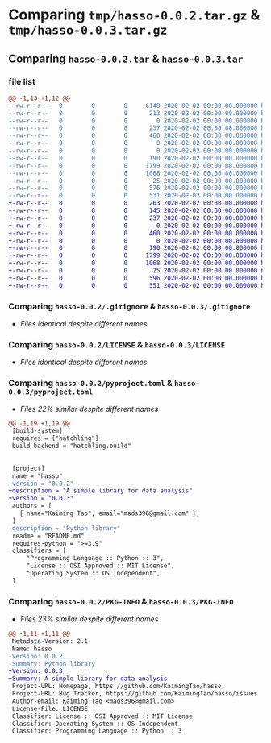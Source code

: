 # Comparing `tmp/hasso-0.0.2.tar.gz` & `tmp/hasso-0.0.3.tar.gz`

## Comparing `hasso-0.0.2.tar` & `hasso-0.0.3.tar`

### file list

```diff
@@ -1,13 +1,12 @@
--rw-r--r--   0        0        0     6148 2020-02-02 00:00:00.000000 hasso-0.0.2/.DS_Store
--rw-r--r--   0        0        0      213 2020-02-02 00:00:00.000000 hasso-0.0.2/Makefile
--rw-r--r--   0        0        0        0 2020-02-02 00:00:00.000000 hasso-0.0.2/requirements.txt
--rw-r--r--   0        0        0      237 2020-02-02 00:00:00.000000 hasso-0.0.2/src/__init__.py
--rw-r--r--   0        0        0      460 2020-02-02 00:00:00.000000 hasso-0.0.2/src/file_format/csv_format.py
--rw-r--r--   0        0        0        0 2020-02-02 00:00:00.000000 hasso-0.0.2/src/file_format/tsv_format.py
--rw-r--r--   0        0        0        0 2020-02-02 00:00:00.000000 hasso-0.0.2/src/table/__init__.py
--rw-r--r--   0        0        0      190 2020-02-02 00:00:00.000000 hasso-0.0.2/src/table/table.py
--rw-r--r--   0        0        0     1799 2020-02-02 00:00:00.000000 hasso-0.0.2/.gitignore
--rw-r--r--   0        0        0     1068 2020-02-02 00:00:00.000000 hasso-0.0.2/LICENSE
--rw-r--r--   0        0        0       25 2020-02-02 00:00:00.000000 hasso-0.0.2/README.md
--rw-r--r--   0        0        0      576 2020-02-02 00:00:00.000000 hasso-0.0.2/pyproject.toml
--rw-r--r--   0        0        0      531 2020-02-02 00:00:00.000000 hasso-0.0.2/PKG-INFO
+-rw-r--r--   0        0        0      263 2020-02-02 00:00:00.000000 hasso-0.0.3/Makefile
+-rw-r--r--   0        0        0      145 2020-02-02 00:00:00.000000 hasso-0.0.3/requirements.txt
+-rw-r--r--   0        0        0      237 2020-02-02 00:00:00.000000 hasso-0.0.3/src/hasso/__init__.py
+-rw-r--r--   0        0        0        0 2020-02-02 00:00:00.000000 hasso-0.0.3/src/hasso/file_format/__init__.py
+-rw-r--r--   0        0        0      460 2020-02-02 00:00:00.000000 hasso-0.0.3/src/hasso/file_format/csv_format.py
+-rw-r--r--   0        0        0        0 2020-02-02 00:00:00.000000 hasso-0.0.3/src/hasso/table/__init__.py
+-rw-r--r--   0        0        0      190 2020-02-02 00:00:00.000000 hasso-0.0.3/src/hasso/table/table.py
+-rw-r--r--   0        0        0     1799 2020-02-02 00:00:00.000000 hasso-0.0.3/.gitignore
+-rw-r--r--   0        0        0     1068 2020-02-02 00:00:00.000000 hasso-0.0.3/LICENSE
+-rw-r--r--   0        0        0       25 2020-02-02 00:00:00.000000 hasso-0.0.3/README.md
+-rw-r--r--   0        0        0      596 2020-02-02 00:00:00.000000 hasso-0.0.3/pyproject.toml
+-rw-r--r--   0        0        0      551 2020-02-02 00:00:00.000000 hasso-0.0.3/PKG-INFO
```

### Comparing `hasso-0.0.2/.gitignore` & `hasso-0.0.3/.gitignore`

 * *Files identical despite different names*

### Comparing `hasso-0.0.2/LICENSE` & `hasso-0.0.3/LICENSE`

 * *Files identical despite different names*

### Comparing `hasso-0.0.2/pyproject.toml` & `hasso-0.0.3/pyproject.toml`

 * *Files 22% similar despite different names*

```diff
@@ -1,19 +1,19 @@
 [build-system]
 requires = ["hatchling"]
 build-backend = "hatchling.build"
 
 
 [project]
 name = "hasso"
-version = "0.0.2"
+description = "A simple library for data analysis"
+version = "0.0.3"
 authors = [
   { name="Kaiming Tao", email="mads396@gmail.com" },
 ]
-description = "Python library"
 readme = "README.md"
 requires-python = ">=3.9"
 classifiers = [
     "Programming Language :: Python :: 3",
     "License :: OSI Approved :: MIT License",
     "Operating System :: OS Independent",
 ]
```

### Comparing `hasso-0.0.2/PKG-INFO` & `hasso-0.0.3/PKG-INFO`

 * *Files 23% similar despite different names*

```diff
@@ -1,11 +1,11 @@
 Metadata-Version: 2.1
 Name: hasso
-Version: 0.0.2
-Summary: Python library
+Version: 0.0.3
+Summary: A simple library for data analysis
 Project-URL: Homepage, https://github.com/KaimingTao/hasso
 Project-URL: Bug Tracker, https://github.com/KaimingTao/hasso/issues
 Author-email: Kaiming Tao <mads396@gmail.com>
 License-File: LICENSE
 Classifier: License :: OSI Approved :: MIT License
 Classifier: Operating System :: OS Independent
 Classifier: Programming Language :: Python :: 3
```

